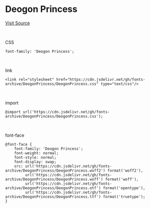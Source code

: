 # Deogon Princess

[Visit Source](https://hanfont.hangeul.go.kr/relaxfont/font/deokon.do)

&nbsp;

CSS

```
font-family: 'Deogon Princess';
```

&nbsp;

link

```
<link rel="stylesheet" href="https://cdn.jsdelivr.net/gh/fonts-archive/DeogonPrincess/DeogonPrincess.css" type="text/css"/>
```

&nbsp;

import

```
@import url('https://cdn.jsdelivr.net/gh/fonts-archive/DeogonPrincess/DeogonPrincess.css');
```

&nbsp;

font-face

```
@font-face {
    font-family: 'Deogon Princess';
    font-weight: normal;
    font-style: normal;
    font-display: swap;
    src: url('https://cdn.jsdelivr.net/gh/fonts-archive/DeogonPrincess/DeogonPrincess.woff2') format('woff2'),
         url('https://cdn.jsdelivr.net/gh/fonts-archive/DeogonPrincess/DeogonPrincess.woff') format('woff'),
         url('https://cdn.jsdelivr.net/gh/fonts-archive/DeogonPrincess/DeogonPrincess.otf') format('opentype'),
         url('https://cdn.jsdelivr.net/gh/fonts-archive/DeogonPrincess/DeogonPrincess.ttf') format('truetype');
}
```
